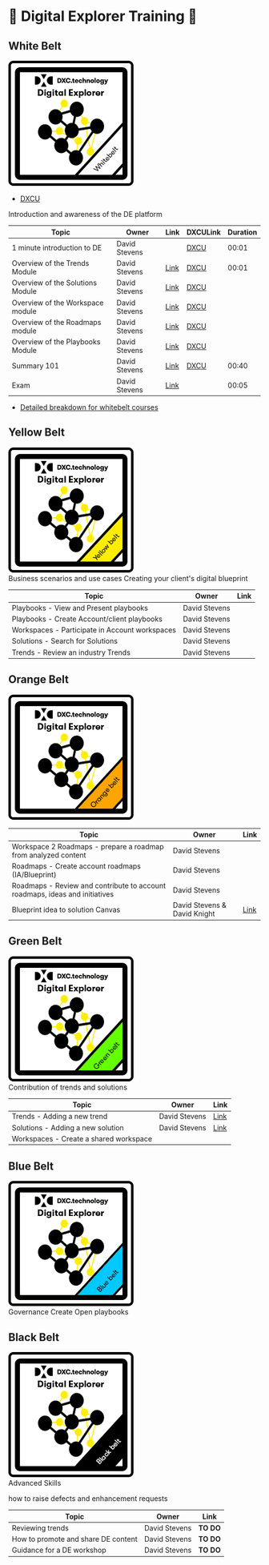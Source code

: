 # :construction: Digital Explorer Training :construction:


## White Belt
![](trainingBadges/whitebelt.jpg)<br>

- [DXCU](https://dxc.sabacloud.com/Saba/Web_spf/NA2PRD0005/app/shared;spf-url=common%2Flearningeventdetail%2Fcurra000000000004384)

Introduction and awareness of the DE platform

|Topic|Owner|Link|DXCULink|Duration|
|---|---|---|---|---|
|1 minute introduction to DE|David Stevens| |[DXCU](https://dxc.sabacloud.com/Saba/Web_spf/NA2PRD0005/common/ledetail/00054479) |00:01|
|Overview of the Trends Module| David Stevens|[Link](https://github.com/dxc-technology/dxc-digitalexplorer/blob/master/training/Trends/Trends100/readme.md)|[DXCU](https://dxc.sabacloud.com/Saba/Web_spf/NA2PRD0005/common/ledetail/00054453)|00:01|
|Overview of the Solutions Module| David Stevens|[Link](https://github.com/dxc-technology/dxc-digitalexplorer/tree/master/training/Solutions)|[DXCU](https://dxc.sabacloud.com/Saba/Web_spf/NA2PRD0005/common/ledetail/00054454)
|Overview of the Workspace module| David Stevens|[Link](https://github.com/dxc-technology/dxc-digitalexplorer/blob/master/training/Workspaces/readme.md)|[DXCU](https://dxc.sabacloud.com/Saba/Web_spf/NA2PRD0005/common/ledetail/00054455)
|Overview of the Roadmaps module| David Stevens|[Link](https://github.com/dxc-technology/dxc-digitalexplorer/blob/master/training/Roadmaps/RoadmapOverview.md)|[DXCU](https://dxc.sabacloud.com/Saba/Web_spf/NA2PRD0005/common/ledetail/00054469)
|Overview of the Playbooks Module| David Stevens|[Link](https://github.com/dxc-technology/dxc-digitalexplorer/blob/master/training/Playbooks/PlaybookOverview.md)|[DXCU](https://dxc.sabacloud.com/Saba/Web_spf/NA2PRD0005/common/ledetail/00054446)
|Summary 101| David Stevens|[Link](https://github.com/dxc-technology/dxc-digitalexplorer/blob/master/training/101/DXCDE101.md)|[DXCU](https://dxc.sabacloud.com/Saba/Web_spf/NA2PRD0005/common/ledetail/00054446)|00:40|
|Exam|David Stevens|[Link](examQuestions.md)||00:05|

- [Detailed breakdown for whitebelt courses](DXCUWhiteBeltCourses.md)

## Yellow Belt

![](trainingBadges/YellowBelt.png)<br>
Business scenarios and use cases
Creating your client's digital blueprint

|Topic|Owner|Link
|---|---|---|
|Playbooks - View and Present playbooks|David Stevens|
|Playbooks - Create Account/client playbooks|David Stevens|
|Workspaces - Participate in Account workspaces|David Stevens|
|Solutions -  Search for Solutions|David Stevens|
|Trends - Review an industry Trends|David Stevens|


## Orange Belt
![](trainingBadges/OrangeBelt.png)<br>

|Topic|Owner|Link
|---|---|---|
|Workspace 2 Roadmaps - prepare a roadmap from analyzed content|David Stevens|
|Roadmaps - Create account roadmaps (IA/Blueprint)|David Stevens|
|Roadmaps -  Review and contribute to account roadmaps, ideas and initiatives|David Stevens|
|Blueprint idea to solution Canvas|David Stevens & David Knight|[Link](https://github.com/dxc-technology/dxc-digitalexplorer/blob/master/training/Roadmaps/Idea2Solution.md)


## Green Belt
![](trainingBadges/GreenBelt.png)<br>
Contribution of trends and solutions

|Topic|Owner|Link
|---|---|---|
|Trends - Adding a new trend|David Stevens|[Link](https://github.com/dxc-technology/dxc-digitalexplorer/blob/master/training/Trends/ContributingTrends/readme.md)
|Solutions - Adding a new solution|David Stevens|[Link](https://github.com/dxc-technology/dxc-digitalexplorer/tree/master/training/Solutions/SubmittingSolutions)
|Workspaces - Create a shared workspace|


## Blue Belt
![](trainingBadges/BlueBelt.png)<br>
Governance
Create Open playbooks


## Black Belt
![](trainingBadges/BlackBelt.png)<br>
Advanced Skills

how to raise defects and enhancement requests


|Topic|Owner|Link
|---|---|---|
|Reviewing trends|David Stevens|**TO DO**
|How to promote and share DE content|David Stevens|**TO DO**
|Guidance for a DE workshop|David Stevens|**TO DO**


